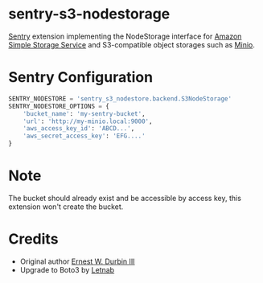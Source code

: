 sentry-s3-nodestorage
=====================

[Sentry](https://github.com/getsentry/sentry) extension implementing the
NodeStorage interface for [Amazon Simple Storage Service](https://aws.amazon.com/s3/) and S3-compatible object storages
such as
[Minio](https://min.io).


# Sentry Configuration

```python
SENTRY_NODESTORE = 'sentry_s3_nodestore.backend.S3NodeStorage'
SENTRY_NODESTORE_OPTIONS = {
    'bucket_name': 'my-sentry-bucket',
    'url': 'http://my-minio.local:9000',
    'aws_access_key_id': 'ABCD...',
    'aws_secret_access_key': 'EFG....'
}
```

# Note

The bucket should already exist and be accessible by access key, this extension won't create the bucket.

# Credits

- Original author [Ernest W. Durbin III](https://github.com/ewdurbin)
- Upgrade to Boto3 by [Letnab](https://github.com/letnab)